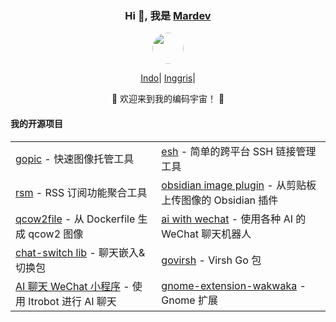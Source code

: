 <div align="center">
    <h3>Hi 👋, 我是 <a href="#">Mardev</a></h3>
 <p align="center">
        <a href="http://portofolio-to.000.pe/?i=1">
            <img src="https://media.npr.org/assets/img/2023/12/12/gettyimages-1054147940-627235e01fb63b4644bec84204c259f0a343e35b.jpg?s=1100&c=50&f=jpeg" width="50" style="border-radius:40px": />
        </a>
    </p>
    <p align="center">
        <a href="https://github.com/faizinuha/faizinuha/edit/main/README.id.md"><span>Indo</span></a>|
        <a href="https://github.com/faizinuha/faizinuha/edit/main/README.iG.md"><span>Inggris</span></a>|
<!--         <a href="https://github.com/eust-w/eust-w/blob/main/README_CN.md"><span>中文</span></a>| -->
<!--         <a href="https://github.com/eust-w/eust-w/blob/main/README_FR.md"><span>Français</span></a>| -->
<!--         <a href="https://github.com/eust-w/eust-w/blob/main/README_RU.md"><span>Французский</span></a>| -->
<!--         <a href="https://github.com/eust-w/eust-w/blob/main/README_AR.md"><span>عربي</span></a>| -->
<!--         <a href="https://github.com/eust-w/eust-w/blob/main/README_JP.md"><span>日本語</span></a>| -->
    </p>
    <p>🌟 欢迎来到我的编码宇宙！ 🌟</p>
    <h4 align="left">我的开源项目</h4>
    <table align="center">
        <tr>
            <td><a href="https://github.com/eust-w/gopic">gopic</a> - 快速图像托管工具</td>
            <td><a href="https://github.com/eust-w/esh">esh</a> - 简单的跨平台 SSH 链接管理工具</td>
        </tr>
        <tr>
            <td><a href="https://github.com/eust-w/rsm">rsm</a> - RSS 订阅功能聚合工具</td>
            <td><a href="https://github.com/eust-w/obsidian-image-auto-upload">obsidian image plugin</a> - 从剪贴板上传图像的 Obsidian 插件</td>
        </tr>
        <tr>
            <td><a href="https://github.com/eust-w/qcow2file">qcow2file</a> - 从 Dockerfile 生成 qcow2 图像</td>
            <td><a href="https://github.com/eust-w/aiPlatform">ai with wechat</a> - 使用各种 AI 的 WeChat 聊天机器人</td>
        </tr>
        <tr>
            <td><a href="https://github.com/eust-w/openai-chat-switch">chat-switch lib</a> - 聊天嵌入&切换包</td>
            <td><a href="https://github.com/eust-w/govirsh">govirsh</a> - Virsh Go 包</td>
        </tr>
        <tr>
            <td><a href="https://github.com/eust-w/ltrobot-mimiwechat">AI 聊天 WeChat 小程序</a> - 使用 ltrobot 进行 AI 聊天</td>
            <td><a href="https://github.com/eust-w/gnome-extension-wakwaka">gnome-extension-wakwaka</a> - Gnome 扩展</td>
        </tr>
    </table>
</div>

